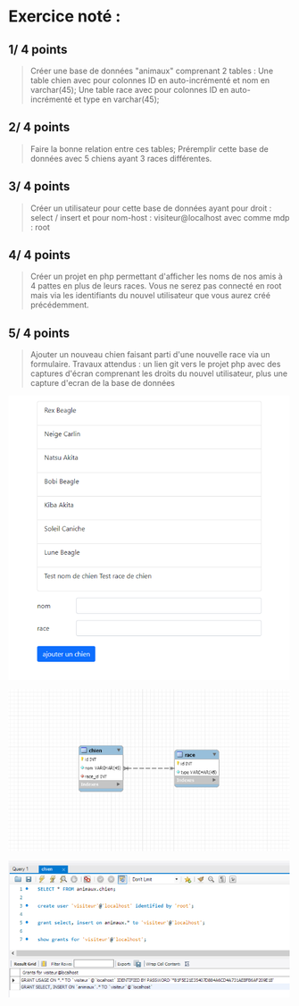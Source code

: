 # Exercice noté :

## 1/ 4 points

> Créer une base de données "animaux" comprenant 2 tables :
Une table chien avec pour colonnes ID en auto-incrémenté et nom en varchar(45);
Une table race avec pour colonnes ID en auto-incrémenté et type en varchar(45);

## 2/ 4 points

> Faire la bonne relation entre ces tables;
Préremplir cette base de données avec 5 chiens ayant 3 races différentes.

## 3/ 4 points

> Créer un utilisateur pour cette base de données ayant pour droit : select / insert et pour nom-host : visiteur@localhost avec comme mdp : root

## 4/ 4 points

> Créer un projet en php permettant d'afficher les noms de nos amis à 4 pattes en plus de leurs races.
Vous ne serez pas connecté en root mais via les identifiants du nouvel utilisateur que vous aurez créé précédemment.

## 5/ 4 points

> Ajouter un nouveau chien faisant parti d'une nouvelle race via un formulaire.
Travaux attendus : un lien git vers le projet php avec des captures d'écran comprenant les droits du nouvel utilisateur, plus une capture d'ecran de la base de données

![captures_ecran liste_chiens_php, liste_chiens_php](\captures_ecran/liste_chiens_php.png)

![captures_ecran relation_bdd_animaux, relation_bdd_animaux](\captures_ecran/relation_bdd_animaux.png)

![captures_ecran droit_visiteur_animaux, droit_visiteur_animaux](\captures_ecran/droits_visiteur_animaux.png)